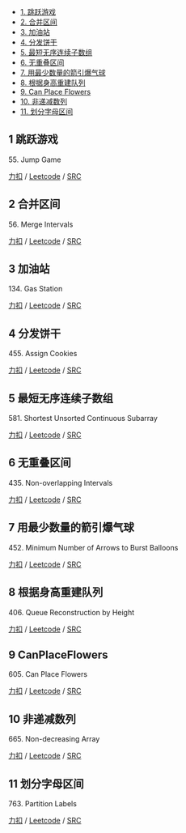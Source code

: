 <!-- GFM-TOC -->
* [1. 跳跃游戏](#1-跳跃游戏)
* [2. 合并区间](#2-合并区间)
* [3. 加油站](#3-加油站)
* [4. 分发饼干](#4-分发饼干)
* [5. 最短无序连续子数组](#5-最短无序连续子数组)
* [6. 无重叠区间](#6-无重叠区间)
* [7. 用最少数量的箭引爆气球](#7-用最少数量的箭引爆气球)
* [8. 根据身高重建队列](#8-根据身高重建队列)
* [9. Can Place Flowers](#9-CanPlaceFlowers)
* [10. 非递减数列](#10-非递减数列)
* [11. 划分字母区间](#11-划分字母区间)
<!-- GFM-TOC -->

## 1 跳跃游戏
55\. Jump Game

[力扣](https://leetcode-cn.com/problems/jump-game/) / [Leetcode](https://leetcode.com/problems/jump-game/) / [SRC](../algo_10_greedy/L55-m.cpp)

## 2 合并区间
56\. Merge Intervals

[力扣](https://leetcode-cn.com/problems/merge-intervals/) / [Leetcode](https://leetcode.com/problems/merge-intervals/) / [SRC](../algo_10_greedy/L56-m.cpp)

## 3 加油站
134\. Gas Station

[力扣](https://leetcode-cn.com/problems/gas-station/) / [Leetcode](https://leetcode.com/problems/gas-station/) / [SRC](../algo_10_greedy/L134-m.cpp)

## 4 分发饼干
455\. Assign Cookies

[力扣](https://leetcode-cn.com/problems/assign-cookies/) / [Leetcode](https://leetcode.com/problems/assign-cookies/) / [SRC](../algo_10_greedy/L455.cpp)

## 5 最短无序连续子数组
581\. Shortest Unsorted Continuous Subarray

[力扣](https://leetcode-cn.com/shortest-unsorted-continuous-subarray/) / [Leetcode](https://leetcode.com/problems/shortest-unsorted-continuous-subarray/) / [SRC](../algo_10_greedy/L581.cpp)

## 6 无重叠区间
435\. Non-overlapping Intervals

[力扣](https://leetcode-cn.com/problems/non-overlapping-intervals/) / [Leetcode](https://leetcode.com/problems/non-overlapping-intervals/) / [SRC](../algo_10_greedy/L435-m.cpp)

## 7 用最少数量的箭引爆气球
452\. Minimum Number of Arrows to Burst Balloons	 

[力扣](https://leetcode-cn.com/problems/minimum-number-of-arrows-to-burst-balloons/) / [Leetcode](https://leetcode.com/problems/minimum-number-of-arrows-to-burst-balloons/) / [SRC](../algo_10_greedy/L452-m.cpp)

## 8 根据身高重建队列  
406\. Queue Reconstruction by Height

[力扣](https://leetcode-cn.com/problems/queue-reconstruction-by-height/) / [Leetcode](https://leetcode.com/problems/queue-reconstruction-by-height/) / [SRC](../algo_10_greedy/L406-m.cpp)

## 9 CanPlaceFlowers
605\. Can Place Flowers

[力扣](https://leetcode-cn.com/problems/can-place-flowers/) / [Leetcode](https://leetcode.com/problems/can-place-flowers/) / [SRC](../algo_10_greedy/L605.cpp)

## 10 非递减数列
665\. Non-decreasing Array

[力扣](https://leetcode-cn.com/problems/non-decreasing-array/) / [Leetcode](https://leetcode.com/problems/non-decreasing-array/) / [SRC](../algo_10_greedy/L665.cpp)

## 11 划分字母区间
763\. Partition Labels

[力扣](https://leetcode-cn.com/problems/partition-labels/) / [Leetcode](https://leetcode.com/problems/partition-labels/) / [SRC](../algo_10_greedy/L763-m.cpp)



